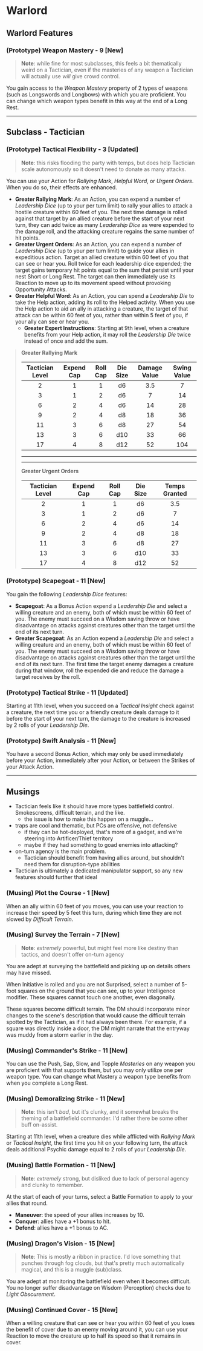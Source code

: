 # Warlord

## Warlord Features

### (Prototype) Weapon Mastery - 9 [New]

> **Note**: while fine for most subclasses, this feels a bit thematically weird on a Tactician, even if the masteries of any weapon a Tactician will actually use _will_ give crowd control.

You gain access to the _Weapon Mastery_ property of 2 types of weapons (such as Longswords and Longbows) with which you are proficient. You can change which weapon types benefit in this way at the end of a Long Rest.

-----

## Subclass - Tactician

### (Prototype) Tactical Flexibility - 3 [Updated]

> **Note**: this risks flooding the party with temps, but does help Tactician scale autonomously so it doesn't need to donate as many attacks.

You can use your Action for _Rallying Mark_, _Helpful Word_, or _Urgent Orders_. When you do so, their effects are enhanced.

- **Greater Rallying Mark**: As an Action, you can expend a number of _Leadership Dice_ (up to your per turn limit) to rally your allies to attack a hostile creature within 60 feet of you. The next time damage is rolled against that target by an allied creature before the start of your next turn, they can add twice as many _Leadership Dice_ as were expended to the damage roll, and the attacking creature regains the same number of hit points.
- **Greater Urgent Orders**: As an Action, you can expend a number of _Leadership Dice_ (up to your per turn limit) to guide your allies in expeditious action. Target an allied creature within 60 feet of you that can see or hear you. Roll twice for each leadership dice expended; the target gains temporary hit points equal to the sum that persist until your nest Short or Long Rest. The target can then immediately use its Reaction to move up to its movement speed without provoking Opportunity Attacks.
- **Greater Helpful Word**: As an Action, you can spend a _Leadership Die_ to take the Help action, adding its roll to the Helped activity. When you use the Help action to aid an ally in attacking a creature, the target of that attack can be within 60 feet of you, rather than within 5 feet of you, if your ally can see or hear you.
    - **Greater Expert Instructions**: Starting at 9th level, when a creature benefits from your Help action, it may roll the _Leadership Die_ twice instead of once and add the sum.

> **Greater Rallying Mark**
>
> | Tactician Level | Expend Cap | Roll Cap | Die Size | Damage Value | Swing Value |
> |:---------------:|:----------:|:---------:|:-------:|:------------:|:-----------:|
> | 2               | 1          | 1         | d6      | 3.5          |   7         |
> | 3               | 1          | 2         | d6      | 7            |  14         |
> | 6               | 2          | 4         | d6      | 14           |  28         |
> | 9               | 2          | 4         | d8      | 18           |  36         |
> | 11              | 3          | 6         | d8      | 27           |  54         |
> | 13              | 3          | 6         | d10     | 33           |  66         |
> | 17              | 4          | 8         | d12     | 52           | 104         |
>
> -----
> -----
>
> **Greater Urgent Orders**
>
> | Tactician Level | Expend Cap | Roll Cap | Die Size | Temps Granted |
> |:---------------:|:----------:|:---------:|:-------:|:-------------:|
> | 2               | 1          | 1         | d6      | 3.5           |
> | 3               | 1          | 2         | d6      | 7             |
> | 6               | 2          | 4         | d6      | 14            |
> | 9               | 2          | 4         | d8      | 18            |
> | 11              | 3          | 6         | d8      | 27            |
> | 13              | 3          | 6         | d10     | 33            |
> | 17              | 4          | 8         | d12     | 52            |

### (Prototype) Scapegoat - 11 [New]

You gain the following _Leadership Dice_ features:

- **Scapegoat**: As a Bonus Action expend a _Leadership Die_ and select a willing creature and an enemy, both of which must be within 60 feet of you. The enemy must succeed on a Wisdom saving throw or have disadvantage on attacks against creatures other than the target until the end of its next turn.
- **Greater Scapegoat**: As an Action expend a _Leadership Die_ and select a willing creature and an enemy, both of which must be within 60 feet of you. The enemy must succeed on a Wisdom saving throw or have disadvantage on attacks against creatures other than the target until the end of its next turn. The first time the target enemy damages a creature during that window, roll the expended die and reduce the damage a target receives by the roll.

### (Prototype) Tactical Strike - 11 [Updated]

Starting at 11th level, when you succeed on a _Tactical Insight_ check against a creature, the next time you or a friendly creature deals damage to it before the start of your next turn, the damage to the creature is increased by 2 rolls of your _Leadership Die_.

### (Prototype) Swift Analysis - 11 [New]

You have a second Bonus Action, which may only be used immediately before your Action, immediately after your Action, or between the Strikes of your Attack Action.

-----

## Musings

- Tactician feels like it should have more types battlefield control. Smokescreens, difficult terrain, and the like.
    - the issue is how to make this happen on a muggle...
- traps are cool and thematic, but PCs are offensive, not defensive
    - if they can be hot-deployed, that's more of a gadget, and we're steering into Artificer/Thief territory
    - maybe if they had something to goad enemies into attacking?
- on-turn agency is the main problem.
    - Tactician should benefit from having allies around, but shouldn't need them for disruption-type abilities
- Tactician is ultimately a dedicated manipulator support, so any new features should further that ideal

### (Musing) Plot the Course - 1 [New]

When an ally within 60 feet of you moves, you can use your reaction to increase their speed by 5 feet this turn, during which time they are not slowed by _Difficult Terrain_.

### (Musing) Survey the Terrain - 7 [New]

> **Note**: _extremely_ powerful, but might feel more like destiny than tactics, and doesn't offer on-turn agency

You are adept at surveying the battlefield and picking up on details others may have missed.

When Initiative is rolled and you are not Surprised, select a number of 5-foot squares on the ground that you can see, up to your Intelligence modifier. These squares cannot touch one another, even diagonally.

These squares become difficult terrain. The DM should incorporate minor changes to the scene's description that would cause the difficult terrain spotted by the Tactician, as if it had always been there. For example, if a square was directly inside a door, the DM might narrate that the entryway was muddy from a storm earlier in the day.

### (Musing) Commander's Strike - 11 [New]

You can use the Push, Sap, Slow, and Topple _Masteries_ on any weapon you are proficient with that supports them, but you may only utilize one per weapon type. You can change what Mastery a weapon type benefits from when you complete a Long Rest.

### (Musing) Demoralizing Strike - 11 [New]

> **Note**: this isn't _bad_, but it's clunky, and it somewhat breaks the theming of a battlefield commander. I'd rather there be some other buff on-assist.

Starting at 11th level, when a creature dies while afflicted with _Rallying Mark_ or _Tactical Insight_, the first time you hit on your following turn, the attack deals additional Psychic damage equal to 2 rolls of your _Leadership Die_.

### (Musing) Battle Formation - 11 [New]

> **Note**: _extremely_ strong, but disliked due to lack of personal agency and clunky to remember.

At the start of each of your turns, select a Battle Formation to apply to your allies that round.

- **Maneuver**: the speed of your allies increases by 10.
- **Conquer**: allies have a +1 bonus to hit.
- **Defend**: allies have a +1 bonus to AC.

### (Musing) Dragon's Vision - 15 [New]

> **Note**: This is mostly a ribbon in practice. I'd love something that punches through fog clouds, but that's pretty much automatically magical, and this is a muggle (sub)class.

You are adept at monitoring the battlefield even when it becomes difficult. You no longer suffer disadvantage on Wisdom (Perception) checks due to _Light Obscurement_.

### (Musing) Continued Cover - 15 [New]

When a willing creature that can see or hear you within 60 feet of you loses the benefit of cover due to an enemy moving around it, you can use your Reaction to move the creature up to half its speed so that it remains in cover.